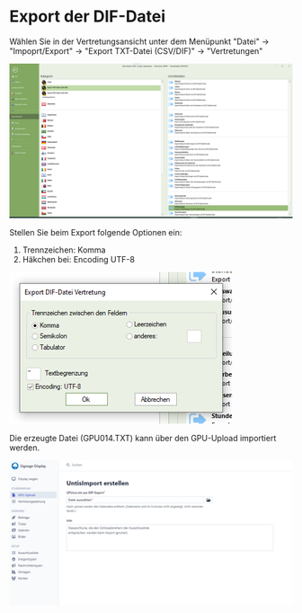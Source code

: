 # Export der DIF-Datei

Wählen Sie in der Vertretungsansicht unter dem Menüpunkt
"Datei" → "Impoprt/Export" → "Export TXT-Datei (CSV/DIF)" → "Vertretungen"

![img_7.png](img_7.png)

Stellen Sie beim Export folgende Optionen ein:

1. Trennzeichen: Komma
2. Häkchen bei: Encoding UTF-8

![img_9.png](img_9.png)

Die erzeugte Datei (GPU014.TXT) kann über den GPU-Upload importiert werden.

![img_8.png](img_8.png)
